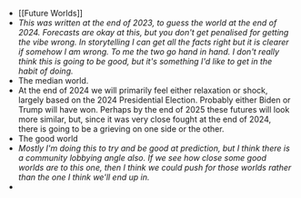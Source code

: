- [[Future Worlds]]
- *This was written at the end of 2023, to guess the world at the end of 2024. Forecasts are okay at this, but you don't get penalised for getting the vibe wrong. In storytelling I can get all the facts right but it is clearer if somehow I am wrong. To me the two go hand in hand. I don't really think this is going to be good, but it's something I'd like to get in the habit of doing.*
- The median world.
- At the end of 2024 we will primarily feel either relaxation or shock, largely based on the 2024 Presidential Election. Probably either Biden or Trump will have won. Perhaps by the end of 2025 these futures will look more similar, but, since it was very close fought at the end of 2024, there is going to be a grieving on one side or the other.
- The good world
- *Mostly I'm doing this to try and be good at prediction, but I think there is a community lobbying angle also. If we see how close some good worlds are to this one, then I think we could push for those worlds rather than the one I think we'll end up in.*
-